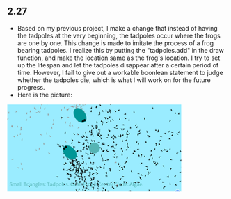 ## 2.27
- Based on my previous project, I make a change that instead of having the tadpoles at the very beginning, the tadpoles occur where the frogs are one by one. 
This change is made to imitate the process of a frog bearing tadpoles. I realize this by putting the "tadpoles.add" in the draw function, and make the location same as the frog's location. 
I try to set up the lifespan and let the tadpoles disappear after a certain period of time. However, I fail to give out a workable boonlean statement to judge whether the tadpoles die, which is what I will work on for the future progress.
- Here is the picture:
<img src="Screenshot01.png" width="400">
